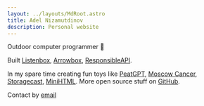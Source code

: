```yaml
---
layout: ../layouts/MdRoot.astro
title: Adel Nizamutdinov
description: Personal website
---
```


Outdoor computer programmer 🍜

Built [Listenbox](https://listenbox.app), [Arrowbox](https://arrowbox.co),
[ResponsibleAPI](https://responsibleapi.com).

In my spare time creating fun toys like [PeatGPT](https://peatgpt.pages.dev),
[Moscow Cancer](https://moscow-cancer.vercel.app),
[Storagecast](https://storagecast.vercel.app),
[MiniHTML](https://minihtml.pages.dev/). More open source stuff on
[GitHub](https://github.com/meoyawn).

Contact by [email](mailto:mail@adelnz.com)
